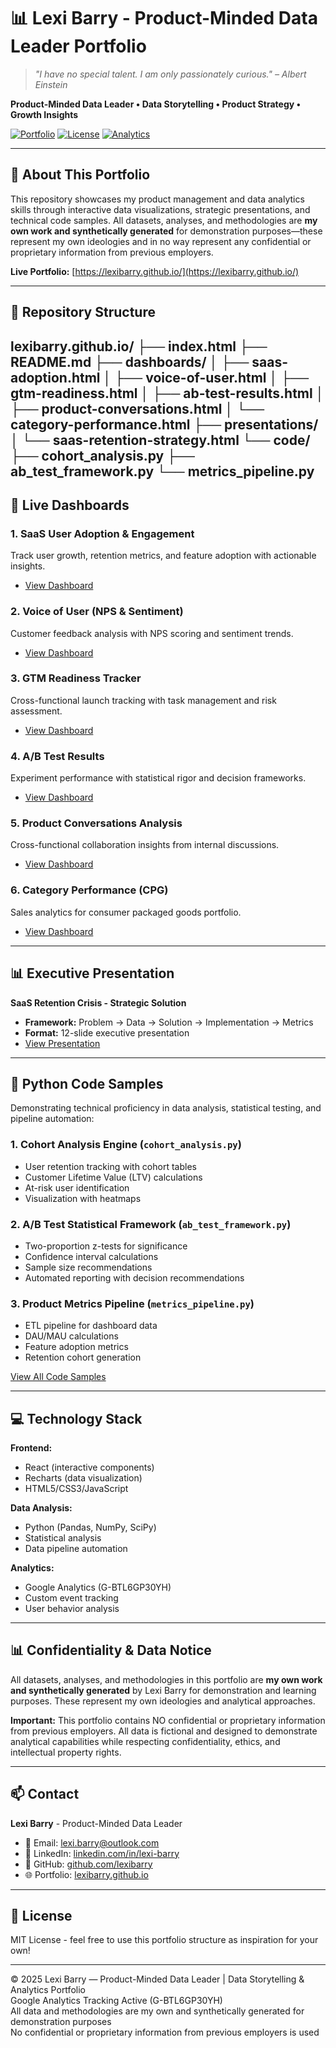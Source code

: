 # 📊 Lexi Barry - Product-Minded Data Leader Portfolio

> *"I have no special talent. I am only passionately curious." – Albert Einstein*

**Product-Minded Data Leader • Data Storytelling • Product Strategy • Growth Insights**

[![Portfolio](https://img.shields.io/badge/Portfolio-Live-brightgreen)](https://lexibarry.github.io/)
[![License](https://img.shields.io/badge/License-MIT-blue.svg)](LICENSE)
[![Analytics](https://img.shields.io/badge/Google_Analytics-G--BTL6GP30YH-orange)](https://analytics.google.com)

---

## 🎯 About This Portfolio

This repository showcases my product management and data analytics skills through interactive data visualizations, strategic presentations, and technical code samples. All datasets, analyses, and methodologies are **my own work and synthetically generated** for demonstration purposes—these represent my own ideologies and in no way represent any confidential or proprietary information from previous employers.

**Live Portfolio:** [https://lexibarry.github.io/](https://lexibarry.github.io/)

---

## 📂 Repository Structure
lexibarry.github.io/
├── index.html
├── README.md
├── dashboards/
│   ├── saas-adoption.html
│   ├── voice-of-user.html
│   ├── gtm-readiness.html
│   ├── ab-test-results.html
│   ├── product-conversations.html
│   └── category-performance.html
├── presentations/
│   └── saas-retention-strategy.html
└── code/
    ├── cohort_analysis.py
    ├── ab_test_framework.py
    └── metrics_pipeline.py
---

## 🚀 Live Dashboards

### 1. **SaaS User Adoption & Engagement**
Track user growth, retention metrics, and feature adoption with actionable insights.
- [View Dashboard](./dashboards/saas-adoption.html)

### 2. **Voice of User (NPS & Sentiment)**
Customer feedback analysis with NPS scoring and sentiment trends.
- [View Dashboard](./dashboards/voice-of-user.html)

### 3. **GTM Readiness Tracker**
Cross-functional launch tracking with task management and risk assessment.
- [View Dashboard](./dashboards/gtm-readiness.html)

### 4. **A/B Test Results**
Experiment performance with statistical rigor and decision frameworks.
- [View Dashboard](./dashboards/ab-test-results.html)

### 5. **Product Conversations Analysis**
Cross-functional collaboration insights from internal discussions.
- [View Dashboard](./dashboards/product-conversations.html)

### 6. **Category Performance (CPG)**
Sales analytics for consumer packaged goods portfolio.
- [View Dashboard](./dashboards/category-performance.html)

---

## 📊 Executive Presentation

**SaaS Retention Crisis - Strategic Solution**
- **Framework:** Problem → Data → Solution → Implementation → Metrics
- **Format:** 12-slide executive presentation
- [View Presentation](./presentations/saas-retention-strategy.html)

---

## 🐍 Python Code Samples

Demonstrating technical proficiency in data analysis, statistical testing, and pipeline automation:

### 1. **Cohort Analysis Engine** (`cohort_analysis.py`)
- User retention tracking with cohort tables
- Customer Lifetime Value (LTV) calculations
- At-risk user identification
- Visualization with heatmaps

### 2. **A/B Test Statistical Framework** (`ab_test_framework.py`)
- Two-proportion z-tests for significance
- Confidence interval calculations
- Sample size recommendations
- Automated reporting with decision recommendations

### 3. **Product Metrics Pipeline** (`metrics_pipeline.py`)
- ETL pipeline for dashboard data
- DAU/MAU calculations
- Feature adoption metrics
- Retention cohort generation

[View All Code Samples](./code/)

---

## 💻 Technology Stack

**Frontend:**
- React (interactive components)
- Recharts (data visualization)
- HTML5/CSS3/JavaScript

**Data Analysis:**
- Python (Pandas, NumPy, SciPy)
- Statistical analysis
- Data pipeline automation

**Analytics:**
- Google Analytics (G-BTL6GP30YH)
- Custom event tracking
- User behavior analysis

---

## 📊 Confidentiality & Data Notice

All datasets, analyses, and methodologies in this portfolio are **my own work and synthetically generated** by Lexi Barry for demonstration and learning purposes. These represent my own ideologies and analytical approaches.

**Important:** This portfolio contains NO confidential or proprietary information from previous employers. All data is fictional and designed to demonstrate analytical capabilities while respecting confidentiality, ethics, and intellectual property rights.

---

## 📫 Contact

**Lexi Barry** - Product-Minded Data Leader
- 📧 Email: [lexi.barry@outlook.com](mailto:lexi.barry@outlook.com)
- 💼 LinkedIn: [linkedin.com/in/lexi-barry](https://www.linkedin.com/in/lexi-barry)
- 🐙 GitHub: [github.com/lexibarry](https://github.com/lexibarry)
- 🌐 Portfolio: [lexibarry.github.io](https://lexibarry.github.io/)

---

## 📄 License

MIT License - feel free to use this portfolio structure as inspiration for your own!

---

© 2025 Lexi Barry — Product-Minded Data Leader | Data Storytelling & Analytics Portfolio  
Google Analytics Tracking Active (G-BTL6GP30YH)  
All data and methodologies are my own and synthetically generated for demonstration purposes  
No confidential or proprietary information from previous employers is used
